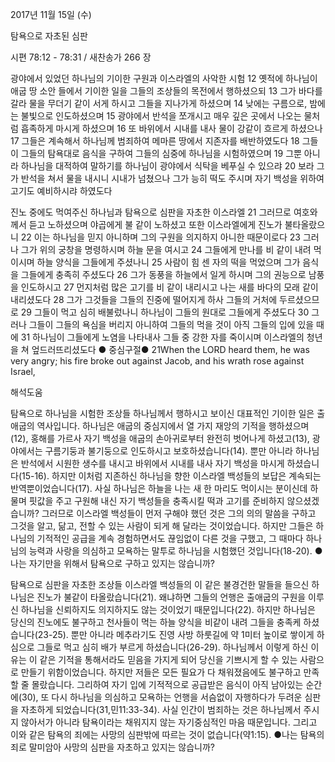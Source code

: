 2017년 11월 15일 (수)

탐욕으로 자초된 심판



시편 78:12 - 78:31 / 새찬송가 266 장


광야에서 있었던 하나님의 기이한 구원과 이스라엘의 사악한 시험
12 옛적에 하나님이 애굽 땅 소안 들에서 기이한 일을 그들의 조상들의 목전에서 행하셨으되 13 그가 바다를 갈라 물을 무더기 같이 서게 하시고 그들을 지나가게 하셨으며 14 낮에는 구름으로, 밤에는 불빛으로 인도하셨으며 15 광야에서 반석을 쪼개시고 매우 깊은 곳에서 나오는 물처럼 흡족하게 마시게 하셨으며 16 또 바위에서 시내를 내사 물이 강같이 흐르게 하셨으나 17 그들은 계속해서 하나님께 범죄하여 메마른 땅에서 지존자를 배반하였도다 18 그들이 그들의 탐욕대로 음식을 구하여 그들의 심중에 하나님을 시험하였으며 19 그뿐 아니라 하나님을 대적하여 말하기를 하나님이 광야에서 식탁을 베푸실 수 있으랴 20 보라 그가 반석을 쳐서 물을 내시니 시내가 넘쳤으나 그가 능히 떡도 주시며 자기 백성을 위하여 고기도 예비하시랴 하였도다 

진노 중에도 먹여주신 하나님과 탐욕으로 심판을 자초한 이스라엘
21 그러므로 여호와께서 듣고 노하셨으며 야곱에게 불 같이 노하셨고 또한 이스라엘에게 진노가 불타올랐으니 22 이는 하나님을 믿지 아니하며 그의 구원을 의지하지 아니한 때문이로다 23 그러나 그가 위의 궁창을 명령하시며 하늘 문을 여시고 24 그들에게 만나를 비 같이 내려 먹이시며 하늘 양식을 그들에게 주셨나니 25 사람이 힘 센 자의 떡을 먹었으며 그가 음식을 그들에게 충족히 주셨도다 26 그가 동풍을 하늘에서 일게 하시며 그의 권능으로 남풍을 인도하시고 27 먼지처럼 많은 고기를 비 같이 내리시고 나는 새를 바다의 모래 같이 내리셨도다 28 그가 그것들을 그들의 진중에 떨어지게 하사 그들의 거처에 두르셨으므로 29 그들이 먹고 심히 배불렀나니 하나님이 그들의 원대로 그들에게 주셨도다 30 그러나 그들이 그들의 욕심을 버리지 아니하여 그들의 먹을 것이 아직 그들의 입에 있을 때에 31 하나님이 그들에게 노염을 나타내사 그들 중 강한 자를 죽이시며 이스라엘의 청년을 쳐 엎드러뜨리셨도다
● 중심구절● 21When the LORD heard them, he was very angry; his fire broke out against Jacob, and his wrath rose against Israel,

해석도움





탐욕으로 하나님을 시험한 조상들
하나님께서 행하시고 보이신 대표적인 기이한 일은 출애굽의 역사입니다. 하나님은 애굽의 중심지에서 열 가지 재앙의 기적을 행하셨으며(12), 홍해를 가르사 자기 백성을 애굽의 손아귀로부터 완전히 벗어나게 하셨고(13), 광야에서는 구름기둥과 불기둥으로 인도하시고 보호하셨습니다(14). 뿐만 아니라 하나님은 반석에서 시원한 생수를 내시고 바위에서 시내를 내사 자기 백성을 마시게 하셨습니다(15-16). 하지만 이처럼 지존하신 하나님을 향한 이스라엘 백성들의 보답은 계속되는 반역뿐이었습니다(17). 사실 하나님은 하늘을 나는 새 한 마리도 먹이시는 분이신데 하물며 핏값을 주고 구원해 내신 자기 백성들을 충족시킬 떡과 고기를 준비하지 않으셨겠습니까? 그러므로 이스라엘 백성들이 먼저 구해야 했던 것은 그의 의의 말씀을 구하고 그것을 알고, 닮고, 전할 수 있는 사람이 되게 해 달라는 것이었습니다. 하지만 그들은 하나님의 기적적인 공급을 계속 경험하면서도 끊임없이 다른 것을 구했고, 그 때마다 하나님의 능력과 사랑을 의심하고 모욕하는 말투로 하나님을 시험했던 것입니다(18-20).
●나는 자기만을 위해서 탐욕으로 구하고 있지는 않습니까?

탐욕으로 심판을 자초한 조상들
이스라엘 백성들의 이 같은 불경건한 말들을 들으신 하나님은 진노가 불같이 타올랐습니다(21). 왜냐하면 그들의 언행은 출애굽의 구원을 이루신 하나님을 신뢰하지도 의지하지도 않는 것이었기 때문입니다(22). 하지만 하나님은 당신의 진노에도 불구하고 천사들이 먹는 하늘 양식을 비같이 내려 그들을 충족케 하셨습니다(23-25). 뿐만 아니라 메추라기도 진영 사방 하룻길에 약 1미터 높이로 쌓이게 하심으로 그들로 먹고 심히 배가 부르게 하셨습니다(26-29). 하나님께서 이렇게 하신 이유는 이 같은 기적을 통해서라도 믿음을 가지게 되어 당신을 기쁘시게 할 수 있는 사람으로 만들기 위함이었습니다. 하지만 저들은 모든 필요가 다 채워졌음에도 불구하고 만족할 줄 몰랐습니다. 그리하여 자기 입에 기적적으로 공급받은 음식이 아직 남아있는 순간에(30), 또 다시 하나님을 의심하고 모욕하는 언행을 서슴없이 자행하다가 두려운 심판을 자초하게 되었습니다(31,민11:33-34). 사실 인간이 범죄하는 것은 하나님께서 주시지 않아서가 아니라 탐욕이라는 채워지지 않는 자기중심적인 마음 때문입니다. 그리고 이와 같은 탐욕의 죄에는 사망의 심판밖에 따르는 것이 없습니다(약1:15).
●나는 탐욕의 죄로 말미암아 사망의 심판을 자초하고 있지는 않습니까?